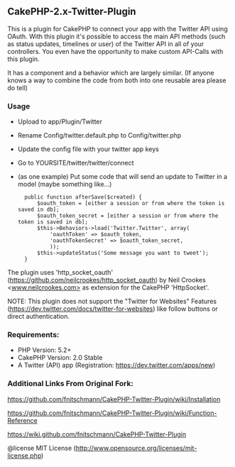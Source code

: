 ## CakePHP-2.x-Twitter-Plugin

This is a plugin for CakePHP to connect your app with the Twitter API using OAuth.
With this plugin it's possible to access the main API methods (such as status updates, timelines or user) of the Twitter API in all of your controllers. You even have the opportunity to make custom API-Calls with this plugin.

It has a component and a behavior which are largely similar.  (If anyone knows a way to combine the code from both into one reusable area please do tell)

### Usage

* Upload to app/Plugin/Twitter
* Rename Config/twitter.default.php to Config/twitter.php
* Update the config file with your twitter app keys
* Go to YOURSITE/twitter/twitter/connect
* (as one example) Put some code that will send an update to Twitter in a model (maybe something like...)

		public function afterSave($created) {
			$oauth_token = [either a session or from where the token is saved in db];
			$oauth_token_secret = [either a session or from where the token is saved in db];
			$this->Behaviors->load('Twitter.Twitter', array(
				'oauthToken' => $oauth_token, 
				'oauthTokenSecret' => $oauth_token_secret,
				));
			$this->updateStatus('Some message you want to tweet');
		}

The plugin uses 'http_socket_oauth' (https://github.com/neilcrookes/http_socket_oauth) by Neil Crookes <www.neilcrookes.com> as extension for the CakePHP 'HttpSocket'. 

NOTE: This plugin does not support the "Twitter for Websites" Features (https://dev.twitter.com/docs/twitter-for-websites) like follow buttons or direct authentication.


### Requirements:

* PHP Version: 5.2+
* CakePHP Version: 2.0 Stable
* A Twitter (API) app (Registration: https://dev.twitter.com/apps/new)



### Additional Links From Original Fork:

https://github.com/fnitschmann/CakePHP-Twitter-Plugin/wiki/Installation

https://github.com/fnitschmann/CakePHP-Twitter-Plugin/wiki/Function-Reference

https://wiki.github.com/fnitschmann/CakePHP-Twitter-Plugin

@license MIT License (http://www.opensource.org/licenses/mit-license.php)
